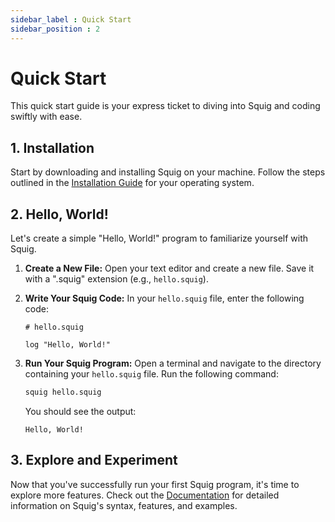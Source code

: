 ```yaml
---
sidebar_label : Quick Start
sidebar_position : 2
---
```



# Quick Start
This quick start guide is your express ticket to diving into Squig and coding swiftly with ease.

## 1. Installation

Start by downloading and installing Squig on your machine. Follow the steps outlined in the [Installation Guide](/getting-started/installation) for your operating system.

## 2. Hello, World!

Let's create a simple "Hello, World!" program to familiarize yourself with Squig.

1. **Create a New File:**
   Open your text editor and create a new file. Save it with a ".squig" extension (e.g., `hello.squig`).

2. **Write Your Squig Code:**
   In your `hello.squig` file, enter the following code:

   ```squig
   # hello.squig
   
   log "Hello, World!"
   ```

3. **Run Your Squig Program:**
   Open a terminal and navigate to the directory containing your `hello.squig` file. Run the following command:

   ```bash
   squig hello.squig
   ```

   You should see the output:

   ```
   Hello, World!
   ```

## 3. Explore and Experiment

Now that you've successfully run your first Squig program, it's time to explore more features. Check out the [Documentation](/) for detailed information on Squig's syntax, features, and examples.

<!-- Feel free to experiment and enjoy coding with Squig! If you have any questions or need assistance, join our [Community]() for support and discussions. Happy coding! -->